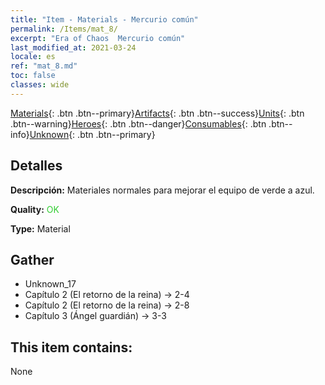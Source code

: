```yaml
---
title: "Item - Materials - Mercurio común"
permalink: /Items/mat_8/
excerpt: "Era of Chaos  Mercurio común"
last_modified_at: 2021-03-24
locale: es
ref: "mat_8.md"
toc: false
classes: wide
---
```

 [Materials](/es/Items/){: .btn .btn--primary}[Artifacts](/es/Items/Artifacts/){: .btn .btn--success}[Units](/es/Items/Units/){: .btn .btn--warning}[Heroes](/es/Items/Heroes/){: .btn .btn--danger}[Consumables](/es/Items/Consumables/){: .btn .btn--info}[Unknown](/es/Items/Unknown/){: .btn .btn--primary}

## Detalles
 **Descripción:** Materiales normales para mejorar el equipo de verde a azul.

 **Quality:** <span style="color: #32CD32">OK</span>

 **Type:** Material

## Gather

*    Unknown_17 
*    Capítulo 2 (El retorno de la reina) -> 2-4 
*    Capítulo 2 (El retorno de la reina) -> 2-8 
*    Capítulo 3 (Ángel guardián) -> 3-3 

## This item contains:

  None

